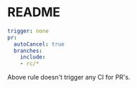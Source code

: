# README

``` yaml
trigger: none
pr:
  autoCancel: true
  branches:
    include:
    - rc/*
```

Above rule doesn't trigger any CI for PR's.
